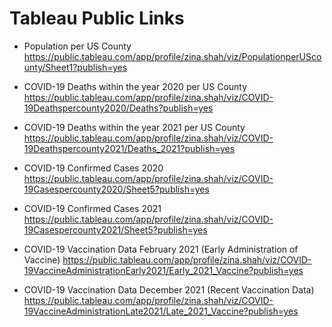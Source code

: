 # Tableau Public Links
* Population per US County
    https://public.tableau.com/app/profile/zina.shah/viz/PopulationperUScounty/Sheet1?publish=yes

* COVID-19 Deaths within the year 2020 per US County
    https://public.tableau.com/app/profile/zina.shah/viz/COVID-19Deathspercounty2020/Deaths?publish=yes

* COVID-19 Deaths within the year 2021 per US County
    https://public.tableau.com/app/profile/zina.shah/viz/COVID-19Deathspercounty2021/Deaths_2021?publish=yes

* COVID-19 Confirmed Cases 2020
    https://public.tableau.com/app/profile/zina.shah/viz/COVID-19Casespercounty2020/Sheet5?publish=yes

* COVID-19 Confirmed Cases 2021
    https://public.tableau.com/app/profile/zina.shah/viz/COVID-19Casespercounty2021/Sheet5?publish=yes

* COVID-19 Vaccination Data February 2021 (Early Administration of Vaccine)
    https://public.tableau.com/app/profile/zina.shah/viz/COVID-19VaccineAdministrationEarly2021/Early_2021_Vaccine?publish=yes

* COVID-19 Vaccination Data December 2021 (Recent Vaccination Data)
    https://public.tableau.com/app/profile/zina.shah/viz/COVID-19VaccineAdministrationLate2021/Late_2021_Vaccine?publish=yes